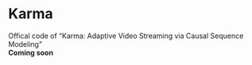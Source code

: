 # Karma
Offical code of “Karma: Adaptive Video Streaming via Causal Sequence Modeling”  
**Coming soon**
